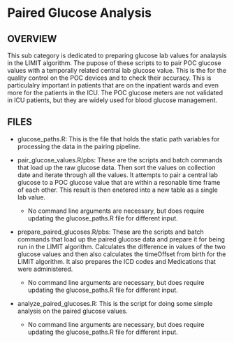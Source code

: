 # Paired Glucose Analysis

## OVERVIEW
This sub category is dedicated to preparing glucose lab values for analaysis in the LIMIT algorithm. The pupose of these scripts to to pair POC glucose values with a temporally related central lab glucose value. This is the for the quality control on the POC devices and to check their accuracy. This is particulalry important in patients that are on the inpatient wards and even more for the patients in the ICU. The POC glucose meters are not validated in ICU patients, but they are widely used for blood glucose management.

## FILES
* glucose_paths.R: This is the file that holds the static path variables for processing the data in the pairing pipeline.

* pair_glucose_values.R/pbs: These are the scripts and batch commands that load up the raw glucose data. Then sort the values on collection date and iterate through all the values. It attempts to pair a central lab glucose to a POC glucose value that are within a resonable time frame of each other. This result is then enetered into a new table as a single lab value.
    * No command line arguments are necessary, but does require updating the glucose_paths.R file for different input.

* prepare_paired_glucoses.R/pbs: These are the scripts and batch commands that load up the paired glucose data and prepare it for being run in the LIMIT algorithm. Calculates the difference in values of the two glucose values and then also calculates the timeOffset from birth for the LIMIT algorithm. It also prepares the ICD codes and Medications that were administered.
    * No command line arguments are necessary, but does require updating the glucose_paths.R file for different input.

* analyze_paired_glucoses.R: This is the script for doing some simple analysis on the paired glucose values.
    * No command line arguments are necessary, but does require updating the glucose_paths.R file for different input.
